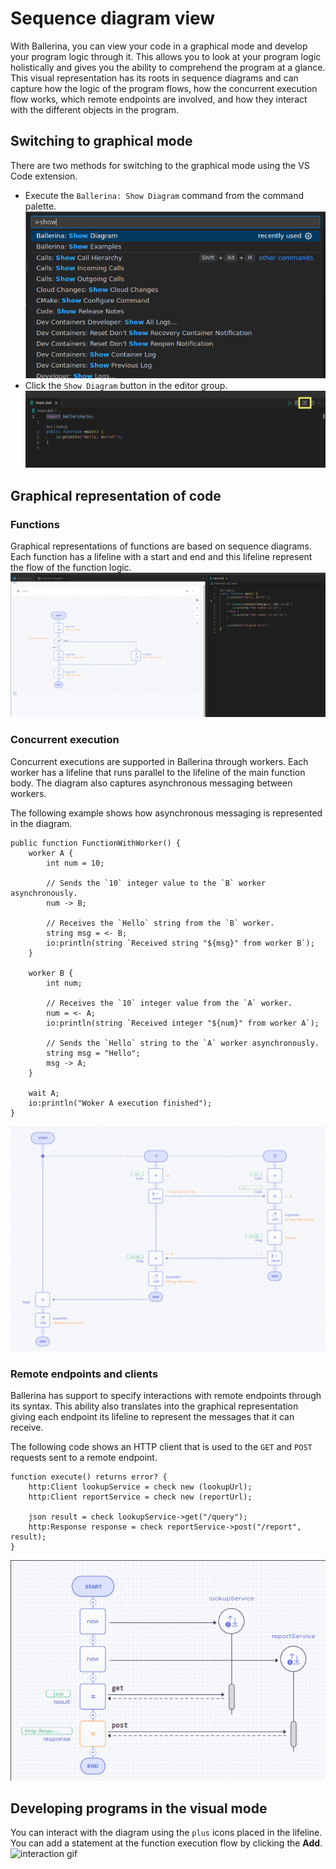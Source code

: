 # Sequence diagram view
With Ballerina, you can view your code in a graphical mode and develop your program logic through it. This
allows you to look at your program logic holistically and gives you the ability to comprehend the program at 
a glance. This visual representation has its roots in sequence diagrams and can capture how the logic of
the program flows, how the concurrent execution flow works, which remote endpoints are involved, and how they interact 
with the different objects in the program.

## Switching to graphical mode
There are two methods for switching to the graphical mode using the VS Code extension.

- Execute the `Ballerina: Show Diagram` command from the command palette.
    ![command screenshot](../img/show-diagram-command-palette.png)
- Click the `Show Diagram` button in the editor group.
    ![button screenshot](../img/editor-group-button.png)

## Graphical representation of code

### Functions
Graphical representations of functions are based on sequence diagrams. Each function has a lifeline with a start and 
end and this lifeline represent the flow of the function logic. 
![button screenshot](../img/function-sequence-diagram.png)

### Concurrent execution
Concurrent executions are supported in Ballerina through workers. Each worker has a lifeline that runs parallel to 
the lifeline of the main function body. The diagram also captures asynchronous messaging between workers.

The following example shows how asynchronous messaging is represented in the diagram.

```ballerina
public function FunctionWithWorker() {
    worker A {
        int num = 10;

        // Sends the `10` integer value to the `B` worker asynchronously.
        num -> B;

        // Receives the `Hello` string from the `B` worker.
        string msg = <- B;
        io:println(string `Received string "${msg}" from worker B`);
    }

    worker B {
        int num;

        // Receives the `10` integer value from the `A` worker.
        num = <- A;
        io:println(string `Received integer "${num}" from worker A`);

        // Sends the `Hello` string to the `A` worker asynchronously.
        string msg = "Hello";
        msg -> A;
    }

    wait A;
    io:println("Woker A execution finished");
}
```
![worker screenshot](../img/worker_sample.png)

### Remote endpoints and clients
Ballerina has support to specify interactions with remote endpoints through its syntax. This ability also 
translates into the graphical representation giving each endpoint its lifeline to represent the messages that it 
can receive.

The following code shows an HTTP client that is used to the `GET` and `POST` requests sent to a remote endpoint.

```ballerina
function execute() returns error? {
    http:Client lookupService = check new (lookupUrl);
    http:Client reportService = check new (reportUrl);

    json result = check lookupService->get("/query");
    http:Response response = check reportService->post("/report", result);
}
```
![graphical screenshot](../img/client-code-representations.png)

## Developing programs in the visual mode
You can interact with the diagram using the `plus` icons placed in the lifeline. You can add a statement at the 
function execution flow by clicking the **Add**.
![interaction gif](../img/diagram-interaction.gif)

